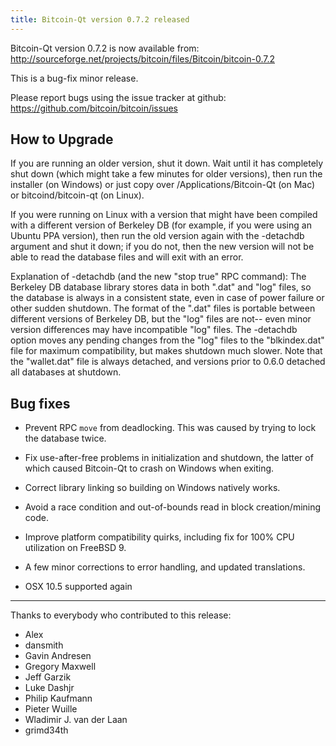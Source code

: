 ```yaml
---
title: Bitcoin-Qt version 0.7.2 released
---
```

Bitcoin-Qt version 0.7.2 is now available from:
  <http://sourceforge.net/projects/bitcoin/files/Bitcoin/bitcoin-0.7.2>

This is a bug-fix minor release.

Please report bugs using the issue tracker at github:
  <https://github.com/bitcoin/bitcoin/issues>

How to Upgrade
--------------

If you are running an older version, shut it down. Wait
until it has completely shut down (which might take a few minutes for older
versions), then run the installer (on Windows) or just copy over
/Applications/Bitcoin-Qt (on Mac) or bitcoind/bitcoin-qt (on Linux).

If you were running on Linux with a version that might have been compiled
with a different version of Berkeley DB (for example, if you were using an
Ubuntu PPA version), then run the old version again with the -detachdb
argument and shut it down; if you do not, then the new version will not
be able to read the database files and will exit with an error.

Explanation of -detachdb (and the new "stop true" RPC command):
The Berkeley DB database library stores data in both ".dat" and
"log" files, so the database is always in a consistent state,
even in case of power failure or other sudden shutdown. The
format of the ".dat" files is portable between different
versions of Berkeley DB, but the "log" files are not-- even minor
version differences may have incompatible "log" files. The
-detachdb option moves any pending changes from the "log" files
to the "blkindex.dat" file for maximum compatibility, but makes
shutdown much slower. Note that the "wallet.dat" file is always
detached, and versions prior to 0.6.0 detached all databases
at shutdown.

Bug fixes
---------

* Prevent RPC `move` from deadlocking. This was caused by trying to lock the
  database twice.

* Fix use-after-free problems in initialization and shutdown, the latter of
  which caused Bitcoin-Qt to crash on Windows when exiting.

* Correct library linking so building on Windows natively works.

* Avoid a race condition and out-of-bounds read in block creation/mining code.

* Improve platform compatibility quirks, including fix for 100% CPU utilization
  on FreeBSD 9.

* A few minor corrections to error handling, and updated translations.

* OSX 10.5 supported again

----------------------------------------------------
Thanks to everybody who contributed to this release:

- Alex
- dansmith
- Gavin Andresen
- Gregory Maxwell
- Jeff Garzik
- Luke Dashjr
- Philip Kaufmann
- Pieter Wuille
- Wladimir J. van der Laan
- grimd34th


